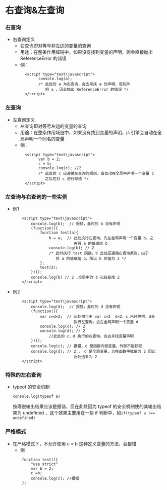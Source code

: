 # 右查询&左查询

### 右查询
- 右查询定义
	- 右查询即对等号非左边的变量的查询
	- 用途：在整条作用域链中，如果没有找到变量的声明，则会直接抛出 ReferenceError 的错误
	- 例：
		```
		  <script type="text\javascript">
				console.log(a); 
				/* 此处的 a 为右查询，会去寻找 a 的声明，没有声
				   明 a ，因此抛出 ReferenceError 的错误 */
		  </script>
		```

### 左查询
- 左查询定义
	- 左查询即对等号左边的变量的查询
	- 用途：在整条作用域链中，如果没有找到变量的声明，js 引擎会自动在全局声明一个同名的变量
	- 例：
		```
		  <script type="text\javascript">
				var b = 2;
				c = b;	
				console.log(c); //2
				/* 此处的 c 应遵循左查询的规则，会自动在全局中声明一个变量 c
				   之后在对 c 进行赋值 */
		  </script>
		```

### 左查询与右查询的一些实例
- 例1

	```
		<script type="text\javascript">
			console.log(b);  // 报错，此时的 b 没有声明
			(function(){
				function test(a){
					b = a;  // 此处执行左查询，先在全局声明一个变量 b，之
							   再将 a 的值赋给 b
					console.log(b); // 2  
					/* 此时执行 test 函数，b 此处应遵循右查询原则，由于
					   将 a 的值赋给 b，所以 b 的值为 2 */
				};
				test(2);
			})();
			console.log(b) // 2 ,全局中的 b 已经变成 2
		</script>
	```

- 例2

	```
		<script type="text\javascript">
			console.log(d);  // 报错，此时的 d 没有声明
			(function(){
				var c=d=2;  // 此处相当于 var c=2  d=2，c 已经声明，d会
							   执行左查询，去在全局声明一个变量 d
				console.log(c); // 2
				console.log(d); // 2  
					//此处的 c、d 执行的右查询，会去寻找变量声明
			})();
			console.log(c); // 报错，c 是函数内部变量，外部不能获取
			console.log(d); // 2 ， d 是全局变量，且在函数中赋值为 2 因此
							   此处结果为 2
		</script>
	```

### 特殊的左右查询

- typeof 的安全机制
	
	`console.log(typeof a)`
	
	按理说输出结果应该是报错，但在此处因为 typeof 的安全机制使的其输出结果为 undefined ，这个效果主要用在一些 if 判断中，如`if(typeof a !== undefined)`

### 严格模式

- 在严格模式下，不允许使用 c = b 这种定义变量的方法，会报错
	- 例
	```
		function test(){
			"use strict"
			var b = 2;
			c =b;
			console.log(c); //报错
		};
	```